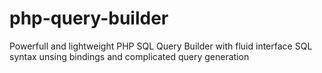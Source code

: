 # php-query-builder
Powerfull and lightweight PHP SQL Query Builder with fluid interface SQL syntax unsing bindings and complicated query generation
